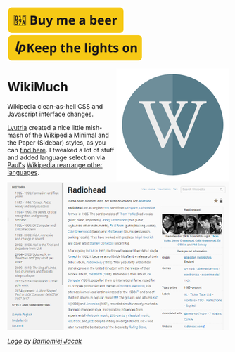 <a href="https://buymeacoff.ee/ltGuillaume"><img title="Donate using Buy Me a Coffee" src="https://raw.githubusercontent.com/ltGuillaume/Resources/master/buybeer.svg"></a> <a href="https://liberapay.com/ltGuillaume/donate"><img title="Donate using Liberapay" src="https://raw.githubusercontent.com/ltGuillaume/Resources/master/liberapay.svg"></a>

<img src="/logo.png" align="right"/>

# WikiMuch
Wikipedia clean-as-hell CSS and Javascript interface changes.

[Lyutria](https://userstyles.org/users/266181) created a nice little mish-mash of the Wikipedia Minimal and the Paper (Sidebar) styles, as you can [find here](https://userstyles.org/styles/102164). I tweaked a lot of stuff and added language selection via [Paul's](https://greasyfork.org/en/users/10155-paul-the-anonymous) [Wikipedia rearrange other languages](https://greasyfork.org/en/scripts/10731).

<img src="/screenshot.png"/>

_[Logo](https://www.iconfinder.com/icons/456114) by [Bartlomiej Jacak](https://www.iconfinder.com/bartekjacak)_
